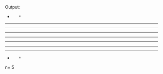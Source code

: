 Output:
*        *
**      **
***    ***
****  ****
**********
****  ****
***    ***
**      **
*        *


n= 5

